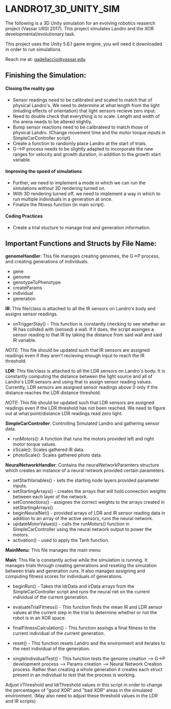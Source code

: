 # **LANDRO17_3D_UNITY_SIM**
The following is a 3D Unity simulation for an evolving robotics reaserch project (Vassar URSI 2017).
This project simulates Landro and the XOR developmental/evolutionary task.

This project uses the Unity 5.6.1 game engine, you will need it downloaded in order to run simulations.

Reach me at: gadellaccio@vassar.edu

## Finishing the Simulation:
#### Closing the reality gap
- Sensor readings need to be calibrated and scaled to match that of physical Landro's. We need to determine at what length from the light (inluding effects of orientation) that light sensors recieve zero input.
- Need to double check that everything is to scale. Length and width of the arena needs to be altered slightly.
- Bump sensor reactions need to be calibrateed to match those of physical Landro. (Change movement time and the motor torque inputs in SimpleCarController script)
- Create a function to randomly place Landro at the start of trials.
- G-->P process needs to be slightly adapted to incorporate the new ranges for velocity and growth duration, in addition to the growth start variable.

#### Improving the speed of simulations
- Further, we need to implement a mode in which we can run the simulations without 3D rendering turned on. 
- With 3D rendering turned off, we need to implement a way in which to run multiple individuals in a generation at once.
- Finalize the fitness function (in main script).

#### Coding Practices
- Create a trial stucture to manage trial and generation information. 

## Important Functions and Structs by File Name:
**genomeHandler**: This file manages creating genomes, the G->P process, and creating generations of individuals.
- gene 
- genome
- genotypeToPhenotype
- createParams
- individual
- generation

**IR**: This file/class is attached to all the IR sensors on Landro's body and assigns sensor readings.

- onTriggerStay() - This function is constantly checking to see whether an IR has collided with (sensed) a wall. If it does, the script assinges a sensor reading to that IR by taking the distance from said wall and said IR variable. 

*NOTE*: This file should be updated such that IR sensors are assigned readings even if they aren't recieving enough input to reach the IR threshold.

**LDR**: This file/class is attached to all the LDR sensors on Landro's body. It is constantly computing the distance between the light source and all of Landro's LDR sensors and using that to assign sensor reading values. Currently, LDR sensors are assigned sensor readings above 0 only if the distance reaches the LDR distance threshold.

*NOTE*: This file should be updated such that LDR sensors are assigned readings even if the LDR threshold has not been reached. We need to figure out at what point/distance LDR readings read zero light. 


**SimpleCarController**: Controlling Simulated Landro and gathering sensor data.
- runMotors(): A function that runs the motors provided left and right motor torque values.
- irScale(): Scales gathered IR data.
- photoScale(): Scales gathered photo data.

**NeuralNetworkHandler**: Contains the neuralNetworkParamters structure which creates an instance of a neural network provided certain parameters.
- setStartVariables() - sets the starting node layers provided parameter inputs. 
- setStartingArrays() - creates the arrays that will hold connection weights between each layer of the network.
- setConnections() - assignes the correct weights to the arrays created in setStartingArrays()
- beginNeuralNet() - provided arrays of LDR and IR sensor reading data in addition to an array of the active sensors, runs the neural network.
- updateMotorValues() - calls the runMotors() function in SimpleCarController using the neural network output to power the motors.
- activation() - used to apply the Tanh function.

**MainMenu**: This file manages the main menu
	

**Main**: This file is constantly active while the simulation is running. It manages trials through creating generations and reseting the simulation between trials and generation runs. It also manages assigning and computing fitness scores for individuals of generations.
	
- beginRun() - Takes the ldrData and irData arrays from the SimpleCarController script and runs the neural net on the current individual of the current generation.

- evaluateTrialFitness() - This function finds the mean IR and LDR sensor values at the current step in the trial to determine whether or not the robot is in an XOR space.

- finalFitnessCalculation() - This function assings a final fitness to the current individual of the current generation.

- reset() - This function resets Landro and the environment and iterates to the next individual of the generation.

- singleIndividualTest() - This function tests the genome creation --> G->P development process --> Params creation --> Neural Network Creation process. Rather than creating a whole generation it creates each struct present in an individual to test that the process is working.
	
Adjust irThreshold and ldrThreshold values in this script in order to change the percentages of "good XOR" and "bad XOR" areas in the simulated environment. (May also need to adjust these threshold values in the LDR and IR scripts)


